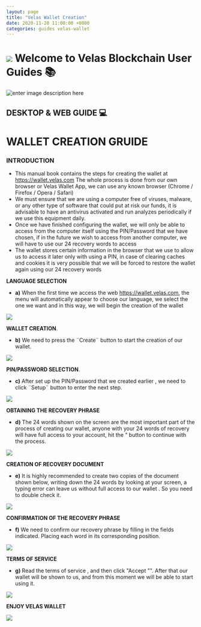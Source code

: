 ```yaml
---
layout: page
title: "Velas Wallet Creation"
date: 2020-11-20 11:00:00 +0800
categories: guides velas-wallet
---
```



# ![](https://github.com/dexempower/https-dexempower.github.io-velas/blob/main/assets/logos/Logo1xxxhdpi.png?raw=true)  Welcome to Velas Blockchain User Guides :books:

![enter image description here](https://github.com/dexempower/https-dexempower.github.io-velas/blob/main/assets/logos/Logo%20Lettersxxxhdpi.png?raw=true)

## DESKTOP & WEB GUIDE :computer:

# WALLET CREATION GRUIDE

### INTRODUCTION

-  This manual book contains the steps for creating the wallet at
https://wallet.velas.com
The whole process is done from our own browser or Velas Wallet App, we
can use any known browser (Chrome / Firefox / Opera / Safari)
-  We must ensure that we are using a computer free of viruses, malware, or
any other type of software that could put at risk our funds, it is advisable to
have an antivirus activated and run analyzes periodically if we use this
equipment daily.
-  Once we have finished configuring the wallet, we will only be able to access
from the computer itself using the PIN/Password that we have chosen, if in the
future we wish to access from another computer, we will have to use our 24
recovery words to access
-  The wallet stores certain information in the browser that we use to allow us
to access it later only with using a PIN, in case of clearing caches and cookies
it is very possible that we will be forced to restore the wallet again using our
24 recovery words


  
**LANGUAGE SELECTION**
 - **a)** When the first time we access the web https://wallet.velas.com, the menu
will automatically appear to choose our language, we select the one we want
and in this way, we will begin the creation of the wallet
 
![](https://github.com/dexempower/dexempower.github.io-velas/blob/main/assets/creation/Language.png?raw=true)

    
**WALLET CREATION**.
    
 - **b)** We need to press the ¨Create¨ button to start the creation of our wallet.

![](https://github.com/dexempower/dexempower.github.io-velas/blob/main/assets/creation/Create.png?raw=true)

**PIN/PASSWORD SELECTION**.

 - **c)** After set up the PIN/Password that we created earlier , we need to click
¨Setup¨ button to enter the next step.

![](https://github.com/dexempower/dexempower.github.io-velas/blob/main/assets/creation/PinSetup.png?raw=true)

**OBTAINING THE RECOVERY PHRASE**

-  **d)** The 24 words shown on the screen are the most important part of the
process of creating our wallet, anyone with your 24 words of recovery will
have full access to your account, hit the " button to continue with the
process.

![](https://github.com/dexempower/dexempower.github.io-velas/blob/main/assets/creation/24seed.png?raw=true)

**CREATION OF RECOVERY DOCUMENT**

 - **e)** It is highly recommended to create two copies of the document shown
below, writing down the 24 words by looking at your screen, a typing error can
leave us without full access to our wallet . So you need to double check it.

![](https://github.com/dexempower/dexempower.github.io-velas/blob/main/assets/creation/Recovery.png?raw=true)


**CONFIRMATION OF THE RECOVERY PHRASE**

 - **f)** We need to confirm our recovery phrase by filling in the fields indicated.
Placing each word in its corresponding position.

![](https://github.com/dexempower/dexempower.github.io-velas/blob/main/assets/creation/SeedConfirmation.png?raw=true)

**TERMS OF SERVICE**

 - **g)** Read the terms of service , and then click "Accept "". After that our wallet
will be shown to us, and from this moment we will be able to start using it.
 
![](https://github.com/dexempower/dexempower.github.io-velas/blob/main/assets/creation/Terms.png?raw=true)

**ENJOY VELAS WALLET**

![](https://github.com/dexempower/dexempower.github.io-velas/blob/main/assets/creation/WalletKeys.png?raw=true)


